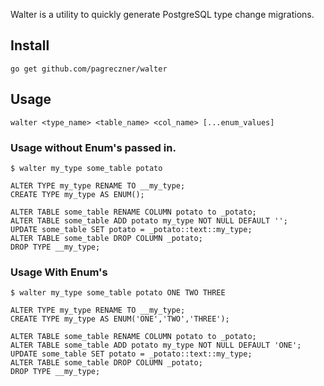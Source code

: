 Walter is a utility to quickly generate PostgreSQL type change migrations.

## Install
```
go get github.com/pagreczner/walter
```

## Usage
```
walter <type_name> <table_name> <col_name> [...enum_values]
```


### Usage without Enum's passed in.
```
$ walter my_type some_table potato

ALTER TYPE my_type RENAME TO __my_type;
CREATE TYPE my_type AS ENUM();

ALTER TABLE some_table RENAME COLUMN potato to _potato;
ALTER TABLE some_table ADD potato my_type NOT NULL DEFAULT '';
UPDATE some_table SET potato = _potato::text::my_type;
ALTER TABLE some_table DROP COLUMN _potato;
DROP TYPE __my_type;
```

### Usage With Enum's
```
$ walter my_type some_table potato ONE TWO THREE

ALTER TYPE my_type RENAME TO __my_type;
CREATE TYPE my_type AS ENUM('ONE','TWO','THREE');

ALTER TABLE some_table RENAME COLUMN potato to _potato;
ALTER TABLE some_table ADD potato my_type NOT NULL DEFAULT 'ONE';
UPDATE some_table SET potato = _potato::text::my_type;
ALTER TABLE some_table DROP COLUMN _potato;
DROP TYPE __my_type;
```